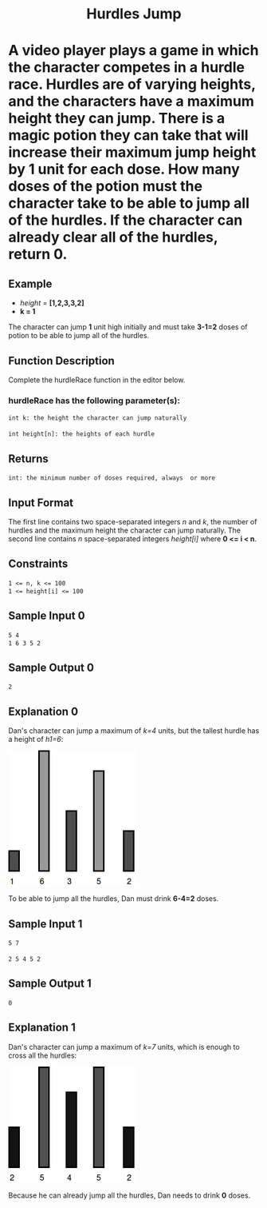 <h1 align="center">Hurdles Jump<h1>

A video player plays a game in which the character competes in a hurdle race. Hurdles are of varying heights, and the characters have a maximum height they can jump. There is a magic potion they can take that will increase their maximum jump height by **1** unit for each dose. How many doses of the potion must the character take to be able to jump all of the hurdles. If the character can already clear all of the hurdles, **return 0**.


## Example

- *height* = **[1,2,3,3,2]**
- **k = 1**

The character can jump **1** unit high initially and must take **3-1=2** doses of potion to be able to jump all of the hurdles.


## Function Description

Complete the hurdleRace function in the editor below.

### hurdleRace has the following parameter(s):

    int k: the height the character can jump naturally

    int height[n]: the heights of each hurdle


## Returns

    int: the minimum number of doses required, always  or more


## Input Format

The first line contains two space-separated integers *n* and *k*, the number of hurdles and the maximum height the character can jump naturally.
The second line contains *n* space-separated integers *height[i]* where **0 <= i < n**.


## Constraints

    1 <= n, k <= 100
    1 <= height[i] <= 100


## Sample Input 0

    5 4
    1 6 3 5 2


## Sample Output 0

    2


## Explanation 0

Dan's character can jump a maximum of *k=4* units, but the tallest hurdle has a height of *h1=6*:

<img src="rsc/hurdlesImg0.png" alt="Image hurdles height: 0">

To be able to jump all the hurdles, Dan must drink **6-4=2** doses.


## Sample Input 1

    5 7

    2 5 4 5 2


## Sample Output 1

    0


## Explanation 1

Dan's character can jump a maximum of *k=7* units, which is enough to cross all the hurdles:

<img src="rsc/hurdlesImg1.png" alt="Image hurdles height: 1">

Because he can already jump all the hurdles, Dan needs to drink **0** doses.